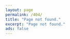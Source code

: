 ```yaml
---
layout: page
permalink: /404/
title: "Page not found."
excerpt: "Page not found."
ads: false
---
```

